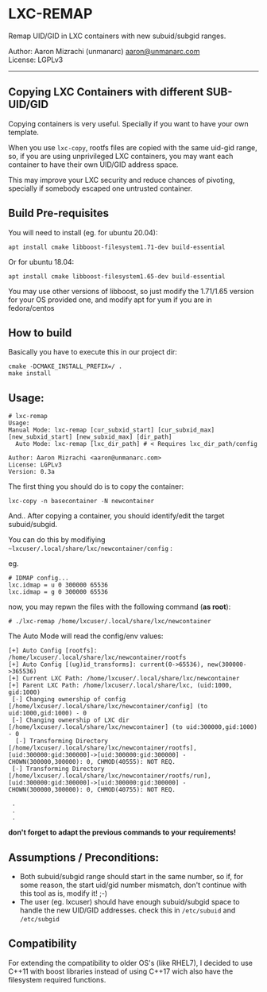  # LXC-REMAP

 Remap UID/GID in LXC containers with new subuid/subgid ranges.
 
Author: Aaron Mizrachi (unmanarc) <aaron@unmanarc.com>   
License: LGPLv3   

 ***

 ## Copying LXC Containers with different SUB-UID/GID

Copying containers is very useful. Specially if you want to have your own template. 

When you use `lxc-copy`, rootfs files are copied with the same uid-gid range, so, if you are using unprivileged LXC containers, you may want each container to have their own UID/GID address space.

This may improve your LXC security and reduce chances of pivoting, specially if somebody escaped one untrusted container.

 ## Build Pre-requisites

You will need to install (eg. for ubuntu 20.04):

```
apt install cmake libboost-filesystem1.71-dev build-essential
```

Or for ubuntu 18.04:

```
apt install cmake libboost-filesystem1.65-dev build-essential
```

You may use other versions of libboost, so just modify the 1.71/1.65 version for your OS provided one, and modify apt for yum if you are in fedora/centos

 ## How to build

Basically you have to execute this in our project dir:

```
cmake -DCMAKE_INSTALL_PREFIX=/ .
make install
```

 ## Usage:

```
# lxc-remap 
Usage: 
Manual Mode: lxc-remap [cur_subxid_start] [cur_subxid_max] [new_subxid_start] [new_subxid_max] [dir_path]
  Auto Mode: lxc-remap [lxc_dir_path] # < Requires lxc_dir_path/config

Author: Aaron Mizrachi <aaron@unmanarc.com>
License: LGPLv3
Version: 0.3a
```

The first thing you should do is to copy the container:

`lxc-copy -n basecontainer -N newcontainer`

And.. After copying a container, you should identify/edit the target subuid/subgid.

You can do this by modifiying `~lxcuser/.local/share/lxc/newcontainer/config` :

eg.

```
# IDMAP config...
lxc.idmap = u 0 300000 65536
lxc.idmap = g 0 300000 65536
```

now, you may repwn the files with the following command (**as root**):


```
# ./lxc-remap /home/lxcuser/.local/share/lxc/newcontainer
```


The Auto Mode will read the config/env values:

```
[+] Auto Config [rootfs]: /home/lxcuser/.local/share/lxc/newcontainer/rootfs
[+] Auto Config [(ug)id_transforms]: current(0->65536), new(300000->365536)
[+] Current LXC Path: /home/lxcuser/.local/share/lxc/newcontainer
[+] Parent LXC Path: /home/lxcuser/.local/share/lxc, (uid:1000, gid:1000)
 [-] Changing ownership of config [/home/lxcuser/.local/share/lxc/newcontainer/config] (to uid:1000,gid:1000) - 0
 [-] Changing ownership of LXC dir [/home/lxcuser/.local/share/lxc/newcontainer] (to uid:300000,gid:1000) - 0
  [-] Transforming Directory [/home/lxcuser/.local/share/lxc/newcontainer/rootfs], [uid:300000:gid:300000]->[uid:300000:gid:300000] - CHOWN(300000,300000): 0, CHMOD(40555): NOT REQ.
 [-] Transforming Directory [/home/lxcuser/.local/share/lxc/newcontainer/rootfs/run], [uid:300000:gid:300000]->[uid:300000:gid:300000] - CHOWN(300000,300000): 0, CHMOD(40755): NOT REQ.

 .
 .
 .
```

**don't forget to adapt the previous commands to your requirements!**


## Assumptions / Preconditions:
 
 - Both subuid/subgid range should start in the same number, so if, for some reason, the start uid/gid number mismatch, don't continue with this tool as is, modify it! ;-)
 - The user (eg. lxcuser) should have enough subuid/subgid space to handle the new UID/GID addresses. check this in `/etc/subuid` and `/etc/subgid`

 ## Compatibility

 For extending the compatibility to older OS's (like RHEL7), I decided to use C++11 with boost libraries instead of using C++17 wich also have the filesystem required functions.
